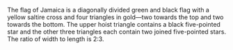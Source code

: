 The flag of Jamaica is a diagonally divided green and black flag with a yellow saltire cross and four triangles in gold—two towards the top and two towards the bottom. The upper hoist triangle contains a black five-pointed star and the other three triangles each contain two joined five-pointed stars. The ratio of width to length is 2:3.